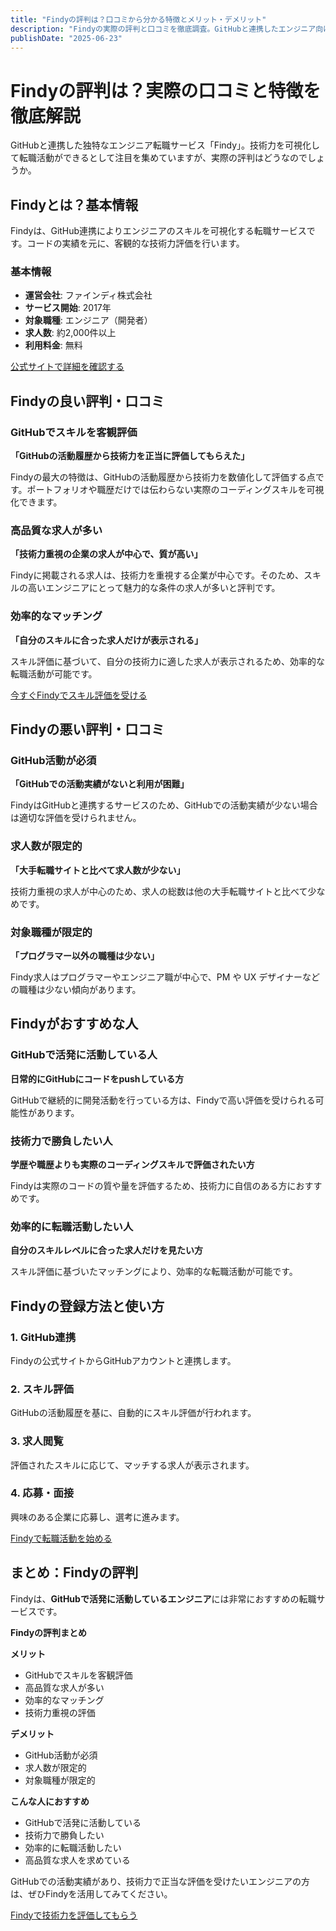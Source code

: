 ```yaml
---
title: "Findyの評判は？口コミから分かる特徴とメリット・デメリット"
description: "Findyの実際の評判と口コミを徹底調査。GitHubと連携したエンジニア向け転職サービスの特徴、メリット・デメリットを詳しく解説します。"
publishDate: "2025-06-23"
---
```


# Findyの評判は？実際の口コミと特徴を徹底解説

GitHubと連携した独特なエンジニア転職サービス「Findy」。技術力を可視化して転職活動ができるとして注目を集めていますが、実際の評判はどうなのでしょうか。

## Findyとは？基本情報

Findyは、GitHub連携によりエンジニアのスキルを可視化する転職サービスです。コードの実績を元に、客観的な技術力評価を行います。

### 基本情報
- **運営会社**: ファインディ株式会社
- **サービス開始**: 2017年
- **対象職種**: エンジニア（開発者）
- **求人数**: 約2,000件以上
- **利用料金**: 無料

[公式サイトで詳細を確認する](https://findy-code.io/)

## Findyの良い評判・口コミ

### GitHubでスキルを客観評価
**「GitHubの活動履歴から技術力を正当に評価してもらえた」**

Findyの最大の特徴は、GitHubの活動履歴から技術力を数値化して評価する点です。ポートフォリオや職歴だけでは伝わらない実際のコーディングスキルを可視化できます。

### 高品質な求人が多い
**「技術力重視の企業の求人が中心で、質が高い」**

Findyに掲載される求人は、技術力を重視する企業が中心です。そのため、スキルの高いエンジニアにとって魅力的な条件の求人が多いと評判です。

### 効率的なマッチング
**「自分のスキルに合った求人だけが表示される」**

スキル評価に基づいて、自分の技術力に適した求人が表示されるため、効率的な転職活動が可能です。

[今すぐFindyでスキル評価を受ける](https://findy-code.io/)

## Findyの悪い評判・口コミ

### GitHub活動が必須
**「GitHubでの活動実績がないと利用が困難」**

FindyはGitHubと連携するサービスのため、GitHubでの活動実績が少ない場合は適切な評価を受けられません。

### 求人数が限定的
**「大手転職サイトと比べて求人数が少ない」**

技術力重視の求人が中心のため、求人の総数は他の大手転職サイトと比べて少なめです。

### 対象職種が限定的
**「プログラマー以外の職種は少ない」**

Findy求人はプログラマーやエンジニア職が中心で、PM や UX デザイナーなどの職種は少ない傾向があります。

## Findyがおすすめな人

### GitHubで活発に活動している人
**日常的にGitHubにコードをpushしている方**

GitHubで継続的に開発活動を行っている方は、Findyで高い評価を受けられる可能性があります。

### 技術力で勝負したい人
**学歴や職歴よりも実際のコーディングスキルで評価されたい方**

Findyは実際のコードの質や量を評価するため、技術力に自信のある方におすすめです。

### 効率的に転職活動したい人
**自分のスキルレベルに合った求人だけを見たい方**

スキル評価に基づいたマッチングにより、効率的な転職活動が可能です。

## Findyの登録方法と使い方

### 1. GitHub連携
Findyの公式サイトからGitHubアカウントと連携します。

### 2. スキル評価
GitHubの活動履歴を基に、自動的にスキル評価が行われます。

### 3. 求人閲覧
評価されたスキルに応じて、マッチする求人が表示されます。

### 4. 応募・面接
興味のある企業に応募し、選考に進みます。

[Findyで転職活動を始める](https://findy-code.io/)

## まとめ：Findyの評判

Findyは、**GitHubで活発に活動しているエンジニア**には非常におすすめの転職サービスです。

**Findyの評判まとめ**

**メリット**
- GitHubでスキルを客観評価
- 高品質な求人が多い
- 効率的なマッチング
- 技術力重視の評価

**デメリット**
- GitHub活動が必須
- 求人数が限定的
- 対象職種が限定的

**こんな人におすすめ**
- GitHubで活発に活動している
- 技術力で勝負したい
- 効率的に転職活動したい
- 高品質な求人を求めている

GitHubでの活動実績があり、技術力で正当な評価を受けたいエンジニアの方は、ぜひFindyを活用してみてください。

[Findyで技術力を評価してもらう](https://findy-code.io/)